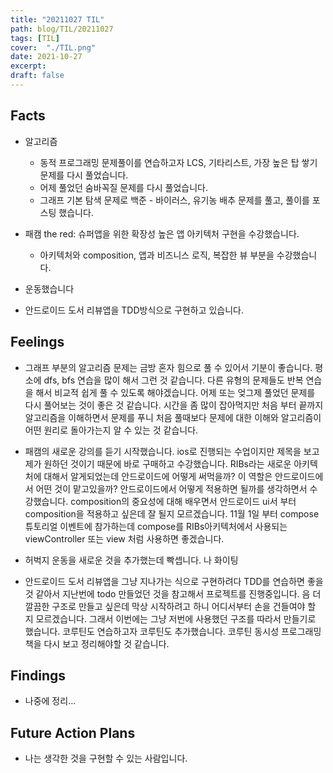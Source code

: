 ```yaml
---
title: "20211027 TIL"
path: blog/TIL/20211027
tags: [TIL]
cover:  "./TIL.png"
date: 2021-10-27
excerpt:
draft: false
---
```


## Facts

* 알고리즘 
  * 동적 프로그래밍 문제풀이를 연습하고자 LCS, 기타리스트, 가장 높은 탑 쌓기 문제를 다시 풀었습니다.
  * 어제 풀었던 숨바꼭질 문제를 다시 풀었습니다. 
  * 그래프 기본 탐색 문제로 백준 - 바이러스, 유기농 배추 문제를 풀고, 풀이를 포스팅 했습니다.

* 패캠 the red: 슈퍼앱을 위한 확장성 높은 앱 아키텍처 구현을 수강했습니다.
  * 아키텍처와 composition, 앱과 비즈니스 로직, 복잡한 뷰 부분을 수강했습니다.

* 운동했습니다 
  
* 안드로이드 도서 리뷰앱을 TDD방식으로 구현하고 있습니다.


  
## Feelings

* 그래프 부분의 알고리즘 문제는 금방 혼자 힘으로 풀 수 있어서 기분이 좋습니다. 평소에 dfs, bfs 연습을 많이 해서 그런 것 같습니다. 다른 유형의 문제들도 반복 연습을 해서 비교적 쉽게 풀 수 있도록 해야겠습니다. 어제 또는 엊그제 풀었던 문제를 다시 풀어보는 것이 좋은 것 같습니다. 시간을 좀 많이 잡아먹지만 처음 부터 끝까지 알고리즘을 이해하면서 문제를 푸니 처음 풀때보다 문제에 대한 이해와 알고리즘이 어떤 원리로 돌아가는지 알 수 있는 것 같습니다.

* 패캠의 새로운 강의를 듣기 시작했습니다. ios로 진행되는 수업이지만 제목을 보고 제가 원하던 것이기 때문에 바로 구매하고 수강했습니다. RIBs라는 새로운 아키텍처에 대해서 알게되었는데 안드로이드에 어떻게 써먹을까? 이 역할은 안드로이드에서 어떤 것이 맡고있을까? 안드로이드에서 어떻게 적용하면 될까를 생각하면서 수강했습니다. composition의 중요성에 대해 배우면서 안드로이드 ui서 부터 composition을 적용하고 싶은데 잘 될지 모르겠습니다. 11월 1일 부터 compose 튜토리얼 이벤트에 참가하는데 compose를 RIBs아키텍처에서 사용되는 viewController 또는 view 처럼 사용하면 좋겠습니다. 

* 허벅지 운동을 새로운 것을 추가했는데 빡셉니다. 나 화이팅 

* 안드로이드 도서 리뷰앱을 그냥 지나가는 식으로 구현하려다 TDD를 연습하면 좋을 것 같아서 지난번에 todo 만들었던 것을 참고해서 프로젝트를 진행중입니다. 음 더 깔끔한 구조로 만들고 싶은데 막상 시작하려고 하니 어디서부터 손을 건들여야 할 지 모르겠습니다. 그래서 이번에는 그냥 저번에 사용했던 구조를 따라서 만들기로 했습니다. 코루틴도 연습하고자 코루틴도 추가했습니다. 코루틴 동시성 프로그래밍 책을 다시 보고 정리해야할 것 같습니다.


## Findings

* 나중에 정리...


## Future Action Plans

* 나는 생각한 것을 구현할 수 있는 사람입니다.














